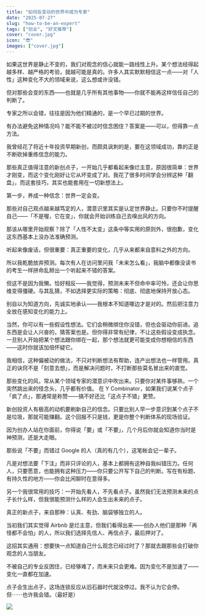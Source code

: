 ```yaml
---
title: "如何在变动的世界中成为专家"
date: "2025-07-27"
slug: "how-to-be-an-expert"
tags: ["创业", "好文推荐"]
cover: "cover.jpg"
icon: "😎"
images: ["cover.jpg"]
---
```

如果这世界是静止不变的，我们对观念的信心就能一路线性上升。某个想法经得起越多样、越严格的考验，就越可能是真的。许多人其实默默相信这一点——对「人性」这种变化不大的领域来说，这么想或许没错。



但对那些会变的东西——也就是几乎所有其他事物——你就不能再这样信任自己的判断了。



专家之所以会错，往往是因为他们精通的，是一个早已过期的世界。



有办法避免这种情况吗？能不能不被过时信念困住？答案是——可以，但得靠一点方法。



我曾经花了将近十年投资早期新创，而颇具讽刺的是，要在这领域成功，靠的正是不断砍掉重练信念的能力。



那些真正值得注意的新创点子，一开始几乎都看起来像烂主意，原因很简单：世界才刚变，而这个变化刚好让它从坏变成了对。我花了很多时间学会分辨这种「翻盘」，而这套技巧，其实也能套用在一切新想法上。



第一步，养成一种信念：世界一定会变。



那些对自己观点越来越笃定的人，潜意识里其实是认定世界静止。只要你不时提醒自己——「不是喔，它在变」，你就会开始训练自己去嗅出风的方向。



那该从哪里开始观察？除了「人性不太变」这条中等实用的原则外，很抱歉，变化这东西基本上没办法准确预测。



听起来像废话，但很重要：真正重要的变化，几乎从来都来自意料之外的方向。



所以我乾脆放弃预测。每次有人在访问里问我「未来怎么看」，我脑中都像没读书的考生一样拼命乱掰出一个听起来不错的答案。



但这不是因为我懒。恰好相反——我觉得，预测未来不但命中率可怜，还会让你思维变得僵硬。与其乱猜，不如选择更实际的策略：彻底、彻底地保持开放心态。



别自以为知道方向，先诚实地承认——我根本不知道哪边才是对的。然后把注意力全放在感知变化的能力上。



当然，你可以有一些假设性想法。它们会稍微绑住你没错，但也会驱动你前进。追东西是会让人兴奋的，猜答案也是。但你得非常有纪律，不让这些假设变成执念。
一旦别人开始把某个想法跟你绑在一起，那个想法就更可能变成你想相信的东西——这时你就该加倍怀疑它。



我相信，这种偏被动的做法，不只对判断想法有帮助，连产出想法也一样管用。真正的诀窍不是「刻意去想」，而是解决问题时，不打断那些莫名冒出来的直觉。



那些变化的风，常从某个领域专家的潜意识中吹出来。只要你对某件事够熟，一个突然跳出来的怪念头，几乎都有价值。
在 Y Combinator，如果我们说某个点子「疯了点」，那通常是称赞——搞不好还比「这点子不错」更赞。



新创投资人有极高的动机要刷新自己的信念。只要比别人早一步意识到某个点子不是垃圾，那就可能赚翻。这个回报不只是钱，更是你整个判断体系的现场验证。



因为创办人站在你面前，你得说「要」或「不要」，几个月后你就会知道你当时是神预测，还是大走眼。



那些说「不要」而错过 Google 的人（真的有几个），这笔帐会记一辈子。



凡是对想法要「下注」而非只评论的人，基本上都拥有这种自我纠错压力。任何人，只要愿意，也能拥有这种压力——你只要公开写下自己的判断。写在有标题、有持久性的地方——你会比闲聊时在意得多。



另一个我很常用的技巧：一开始先看人，不先看点子。虽然我们无法预测未来的点子长什么样，但我很能预测什么样的人会生出未来的点子。



真正的新点子，来自那种：认真、有劲、脑袋够独立的人。



当初我们其实觉得 Airbnb 是烂主意，但我们看得出来——创办人他们是那种「再怪都不会怕」的人，所以我们选择先信人、再信点子，最后押对了。



这招其实通用：想要快一点知道自己什么观念已经过时了？那就去跟那些会打破你观念的人当朋友。



不被自己的专业反困住，已经够难了，而未来只会更难。因为变化不是加速了——变化一直都在加速。



点子会生出点子，这场连锁反应从旧石器时代就没停过。我不认为它会停。
但⋯⋯也许我会错。（最好是）




![](https://prod-files-secure.s3.us-west-2.amazonaws.com/112d0858-5090-4d34-a606-b75eb8d65fd2/46476355-9cf3-4e99-9b7a-3531bc426380/1000202064.png?X-Amz-Algorithm=AWS4-HMAC-SHA256&X-Amz-Content-Sha256=UNSIGNED-PAYLOAD&X-Amz-Credential=ASIAZI2LB466SQXP6UJL%2F20250926%2Fus-west-2%2Fs3%2Faws4_request&X-Amz-Date=20250926T081853Z&X-Amz-Expires=3600&X-Amz-Security-Token=IQoJb3JpZ2luX2VjEAAaCXVzLXdlc3QtMiJIMEYCIQCWxe%2B7%2FwIaO7J%2BsLVq5GSKctBaR7OFa2nfe4o9pD0%2BhgIhAMp0%2Bthw8j97MWJoIss%2BTWFIuGHKA7lXmMEjbyv1eHE7KogECIn%2F%2F%2F%2F%2F%2F%2F%2F%2F%2FwEQABoMNjM3NDIzMTgzODA1IgzK%2FjPvYaQOqoE1kyQq3AN5RN1xV5%2BYL65QXQZvlARfkES%2BtX24by7th%2Fq2bLcvNFSf0DpJCgGal8NMuMl2zi%2F42aMvyi54iRyIHNOnS8mnBigSLblpWbDlH%2F3qw8bG97NWRXXk9AjtX3dphbVA0QUM7FcBUtY4KC8E0mV2GID8%2FX0%2FP0Dpt7w3zYi6KXOl0%2FLhrreXvJVQmNJOfQlNDpZByLv3b7cqqgEFtkmbXVgA1hKLyLnSzFfWKH8YCuL7LAmH24K1lXr39Df1PgR0vwF056bnmDUOL2gSje2VokgS8MIjdkg547LJo2RzXL265dYy3Q%2BsDDP4FBs3%2F9iHvsugcn4yl450Ye77bTCqUpEegHKoy%2FsYefXLSp1ltKPM%2FFKwOqtRE0E7%2BqkDUblux84n%2BEt97WloEDBxyaVy3wMurwl%2FeRSGktRyJdvGGuE7hcJLg2dfqs18n8rdnOYGFWQvTfs%2Fc1IUpH3V%2BKYdkrewm0GBcZVBFCh7EQyyHTaWYj%2BPzqozq%2F4%2FRz9aRTvmMcX4marXSbheDfC8RyjEDRrLYpxdWCfm0UcAWSMAzBny83yJf2xm2dG8STYI5MKaroTiwz4olVS7NMNZgVAmmPy5Iaqn8jGRRDkbudKviPVRCMhN%2BSkvK6%2F%2FN36tEzCC%2F9jGBjqkAQ9oTmHPXXcHFFejDwUnTowohsL5dfy7hqGZH3AB32HthDC6GO4hMPRWdx8iuyLoWEb%2BMAmj7JPaGo3%2FZ46bCZcDetabK4ibEeoxyZFzAUbMOtgw7GQtgSqU1XcimnZIvp67Zm0LmMb7EtwP2wLr7G1eE7tgP4Q6rGuve02bfE7ufGsuflpeQhPxtfIWwMatWkD3t11ALWwjzd6k32PiHYka5rEb&X-Amz-Signature=0feb998b4632ddb1350d3c984d46a1b4e176bc1fd17bbaf76c3581216ef0c694&X-Amz-SignedHeaders=host&x-amz-checksum-mode=ENABLED&x-id=GetObject)

